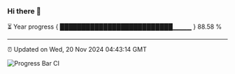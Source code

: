 ### Hi there 👋

⏳ Year progress { ██████████████████████████▁▁▁▁ } 88.58 %

---

⏰ Updated on Wed, 20 Nov 2024 04:43:14 GMT

![Progress Bar CI](https://github.com/IshwaranRudhara/GIT-ACTION/workflows/Progress%20Bar%20CI/badge.svg)
